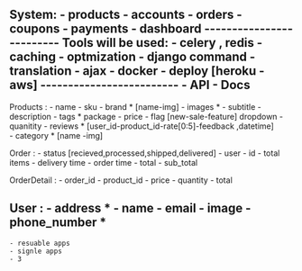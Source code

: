 System:
    - products
    - accounts
    - orders
    - coupons 
    - payments
    - dashboard
    -------------------------
Tools will be used:
    - celery , redis
    - caching 
    - optmization 
    - django command 
    - translation 
    - ajax 
    - docker 
    - deploy [heroku - aws]
    -------------------------
    - API
    - Docs
---------------------------------------------------
Products : 
    - name 
    - sku 
    - brand        * [name-img]
    - images       *
    - subtitle
    - description 
    - tags         * package 
    - price
    - flag [new-sale-feature] dropdown
    - quanitity 
    - reviews      * [user_id-product_id-rate[0:5]-feedback ,datetime]     
    - category     * [name -img]


Order : 
    - status [recieved,processed,shipped,delivered]
    - user 
    - id
    - total items 
    - delivery time
    - order time 
    - total 
    - sub_total

OrderDetail : 
    - order_id
    - product_id
    - price
    - quantity 
    - total 


User : 
    - address *
    - name
    - email 
    - image 
    - phone_number *
---------------------------------------------------
    - resuable apps 
    - signle apps 
    - 3

